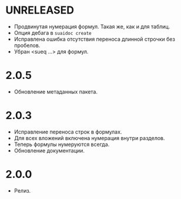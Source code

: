 # UNRELEASED

- Продвинутая нумерация формул. Такая же, как и для таблиц.
- Опция дебага в `suaidoc create`
- Исправлена ошибка отсутствия переноса длинной строчки без пробелов.
- Убран <sueq ...> для формул.

# 2.0.5

- Обновление метаданных пакета.

# 2.0.3

- Исправление переноса строк в формулах.
- Для всех вложений включена нумерация внутри разделов.
- Теперь формулы нумеруются всегда.
- Обновление документации.

# 2.0.0

- Релиз.
